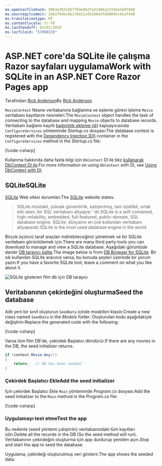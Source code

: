 ```yaml
---
ms.openlocfilehash: d963e3b52db7703e9b2fad1466a23fdeb1b8f848
ms.sourcegitcommit: 24b1f6decbb17bb22a45166e5fdb0845c65af498
ms.translationtype: MT
ms.contentlocale: tr-TR
ms.lasthandoff: 03/01/2019
ms.locfileid: "57069228"
---
```

# <a name="work-with-sqlite-in-an-aspnet-core-razor-pages-app"></a><span data-ttu-id="a65d0-101">ASP.NET core'da SQLite ile çalışma Razor sayfaları uygulama</span><span class="sxs-lookup"><span data-stu-id="a65d0-101">Work with SQLite in an ASP.NET Core Razor Pages app</span></span>

<span data-ttu-id="a65d0-102">Tarafından [Rick Anderson](https://twitter.com/RickAndMSFT)</span><span class="sxs-lookup"><span data-stu-id="a65d0-102">By [Rick Anderson](https://twitter.com/RickAndMSFT)</span></span>

<span data-ttu-id="a65d0-103">`MovieContext` Nesne veritabanına bağlanma ve eşleme görevi işleme `Movie` veritabanı kayıtlarını nesneleri.</span><span class="sxs-lookup"><span data-stu-id="a65d0-103">The `MovieContext` object handles the task of connecting to the database and mapping `Movie` objects to database records.</span></span> <span data-ttu-id="a65d0-104">Veritabanı bağlamı kayıtlı [bağımlılık ekleme (dı)](xref:fundamentals/dependency-injection) kapsayıcısında `ConfigureServices` yönteminde *Startup.cs* dosyası:</span><span class="sxs-lookup"><span data-stu-id="a65d0-104">The database context is registered with the [Dependency Injection (DI)](xref:fundamentals/dependency-injection) container in the `ConfigureServices` method in the *Startup.cs* file:</span></span>

[!code-csharp[](code/Startup.cs?name=snippet2&highlight=6-8)]

<span data-ttu-id="a65d0-105">Kullanma hakkında daha fazla bilgi için `DbContext` DI ile bkz [kullanarak DbContext DI ile](/ef/core/miscellaneous/configuring-dbcontext#using-dbcontext-with-dependency-injection).</span><span class="sxs-lookup"><span data-stu-id="a65d0-105">For more information on using `DbContext` with DI, see [Using DbContext with DI](/ef/core/miscellaneous/configuring-dbcontext#using-dbcontext-with-dependency-injection).</span></span>

## <a name="sqlite"></a><span data-ttu-id="a65d0-106">SQLite</span><span class="sxs-lookup"><span data-stu-id="a65d0-106">SQLite</span></span>

<span data-ttu-id="a65d0-107">[SQLite](https://www.sqlite.org/) Web sitesi durumları:</span><span class="sxs-lookup"><span data-stu-id="a65d0-107">The [SQLite](https://www.sqlite.org/) website states:</span></span>

> <span data-ttu-id="a65d0-108">SQLite müstakil, yüksek güvenilirlik, katıştırılmış, tam özellikli, ortak etki alanı, bir SQL veritabanı altyapısı ' dir.</span><span class="sxs-lookup"><span data-stu-id="a65d0-108">SQLite is a self-contained, high-reliability, embedded, full-featured, public-domain, SQL database engine.</span></span> <span data-ttu-id="a65d0-109">SQLite, dünyanın en çok kullanılan veritabanı altyapısıdır.</span><span class="sxs-lookup"><span data-stu-id="a65d0-109">SQLite is the most used database engine in the world.</span></span>

<span data-ttu-id="a65d0-110">Birçok üçüncü taraf araçları indirebileceğiniz yönetmek ve bir SQLite veritabanı görüntülemek için.</span><span class="sxs-lookup"><span data-stu-id="a65d0-110">There are many third party tools you can download to manage and view a SQLite database.</span></span> <span data-ttu-id="a65d0-111">Aşağıdaki görüntüde dandır [DB tarayıcı sqlite](http://sqlitebrowser.org/).</span><span class="sxs-lookup"><span data-stu-id="a65d0-111">The image below is from [DB Browser for SQLite](http://sqlitebrowser.org/).</span></span> <span data-ttu-id="a65d0-112">Bir sık kullanılan SQLite aracınız varsa, bu konuda şeyleri üzerinde bir yorum yazın.</span><span class="sxs-lookup"><span data-stu-id="a65d0-112">If you have a favorite SQLite tool, leave a comment on what you like about it.</span></span>

![SQLite gösteren film db için DB tarayıcı](../../tutorials/first-mvc-app-xplat/working-with-sql/_static/dbb.png)

## <a name="seed-the-database"></a><span data-ttu-id="a65d0-114">Veritabanının çekirdeğini oluşturma</span><span class="sxs-lookup"><span data-stu-id="a65d0-114">Seed the database</span></span>

<span data-ttu-id="a65d0-115">Adlı yeni bir sınıf oluşturun `SeedData` içinde *modelleri* klasör.</span><span class="sxs-lookup"><span data-stu-id="a65d0-115">Create a new class named `SeedData` in the *Models* folder.</span></span> <span data-ttu-id="a65d0-116">Oluşturulan kodu aşağıdakiyle değiştirin:</span><span class="sxs-lookup"><span data-stu-id="a65d0-116">Replace the generated code with the following:</span></span>

[!code-csharp[](code/Models/SeedData.cs)]

<span data-ttu-id="a65d0-117">Varsa tüm film DB'de, çekirdek Başlatıcı döndürür.</span><span class="sxs-lookup"><span data-stu-id="a65d0-117">If there are any movies in the DB, the seed initializer returns.</span></span>

```csharp
if (context.Movie.Any())
{
    return;   // DB has been seeded.
}
```

<a name="si"></a>
### <a name="add-the-seed-initializer"></a><span data-ttu-id="a65d0-118">Çekirdek Başlatıcı Ekle</span><span class="sxs-lookup"><span data-stu-id="a65d0-118">Add the seed initializer</span></span>

<span data-ttu-id="a65d0-119">İçin çekirdek Başlatıcı Ekle `Main` yönteminde *Program.cs* dosyası:</span><span class="sxs-lookup"><span data-stu-id="a65d0-119">Add the seed initializer to the `Main` method in the *Program.cs* file:</span></span>

[!code-csharp[](../../tutorials/razor-pages/razor-pages-start/sample/RazorPagesMovie/Program.cs)]

### <a name="test-the-app"></a><span data-ttu-id="a65d0-120">Uygulamayı test etme</span><span class="sxs-lookup"><span data-stu-id="a65d0-120">Test the app</span></span>

<span data-ttu-id="a65d0-121">Bu nedenle (seed yöntemi çalıştırılır) veritabanındaki tüm kayıtları silin.</span><span class="sxs-lookup"><span data-stu-id="a65d0-121">Delete all the records in the DB (So the seed method will run).</span></span> <span data-ttu-id="a65d0-122">Veritabanının çekirdeğini oluşturma için app durdurup yeniden açın.</span><span class="sxs-lookup"><span data-stu-id="a65d0-122">Stop and start the app to seed the database.</span></span>

<span data-ttu-id="a65d0-123">Uygulama, çekirdeği oluşturulmuş veri gösterir.</span><span class="sxs-lookup"><span data-stu-id="a65d0-123">The app shows the seeded data.</span></span>
